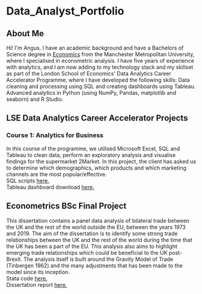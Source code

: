 # Data_Analyst_Portfolio
## About Me
Hi! I'm Angus. I have an academic background and have a Bachelors of Science degree in [Economics](https://github.com/AngusRatski/Angus_Ratcliffe_Dissertation/blob/main/Degree.pdf) from the Manchester Metropolitan University, where I specialised in econometric analysis. I have five years of experience with analytics, and I am now adding to my technology stack and my skillset as part of the London School of Economics' Data Analytics Career Accelerator Programme, where I have developed the following skills: Data cleaning and processing using SQL and creating dashboards using Tableau. Advanced analytics in Python (using NumPy, Pandas, matplotlib and seaborn) and R Studio.

## LSE Data Analytics Career Accelerator Projects
### Course 1: Analytics for Business
In this course of the programme, we utilised Microsoft Excel, SQL and Tableau to clean data, perform an exploratory analysis and visualise findings for the supermarket 2Market. In this project, the client has asked us to determine which demographics, which products and which marketing channels are the most popular/effective. <br> 
SQL scripts [here.](https://github.com/AngusRatski/Angus_Ratcliffe_DA101_Assignment/blob/main/2Market_C1.sql) <br>
Tableau dashboard download [here.](https://github.com/AngusRatski/Angus_Ratcliffe_DA101_Assignment/blob/main/2Market_C1.twbx)

## Econometrics BSc Final Project
This dissertation contains a panel data analysis of bilateral trade between the UK and the rest of the world outside the EU, between the years 1973 and 2019. The aim of the dissertation is to identify some strong trade relationships between the UK and the rest of the world during the time that the UK has been a part of the EU. This analysis also aims to highlight emerging trade relationships which could be beneficial to the UK post-Brexit. The analysis itself is built around the Gravity Model of Trade (Tinbergen 1962) and the many adjustments that has been made to the model since its inception. <br>
Stata code [here.](https://github.com/AngusRatski/Angus_Ratcliffe_Dissertation/blob/main/Gravity_Model_Do_File.do) <br>
Dissertation report [here.](https://github.com/AngusRatski/Angus_Ratcliffe_Dissertation/blob/main/Angus_Ratcliffe_Dissertation_BSc.pdf)
